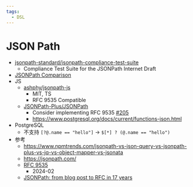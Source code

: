 ```yaml
---
tags:
  - DSL
---
```


# JSON Path

- [jsonpath-standard/jsonpath-compliance-test-suite](https://github.com/jsonpath-standard/jsonpath-compliance-test-suite)
  - Compliance Test Suite for the JSONPath Internet Draft
- [JSONPath Comparison](https://cburgmer.github.io/json-path-comparison/)
- JS
  - [ashphy/jsonpath-js](https://github.com/ashphy/jsonpath-js)
    - MIT, TS
    - RFC 9535 Compatible
  - [JSONPath-Plus/JSONPath](https://github.com/JSONPath-Plus/JSONPath)
    - Consider implementing RFC 9535 [#205](https://github.com/JSONPath-Plus/JSONPath/issues/205)
    - https://www.postgresql.org/docs/current/functions-json.html
- PostgreSQL
  - 不支持 `[?@.name == "hello"]` -> `$[*] ? (@.name == "hello")`
- 参考
  - https://www.npmtrends.com/jsonpath-vs-json-query-vs-jsonpath-plus-vs-jq-vs-object-mapper-vs-jsonata
  - https://jsonpath.com/
  - [RFC 9535](https://datatracker.ietf.org/doc/html/rfc9535)
    - 2024-02
  - [JSONPath: from blog post to RFC in 17 years](https://www.ietf.org/blog/jsonpath-rfc/)
